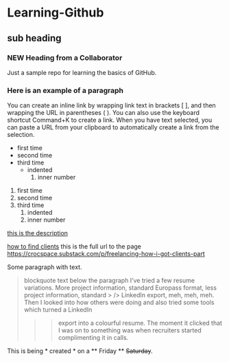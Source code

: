 # Learning-Github
## sub heading
### NEW Heading from a Collaborator

Just a sample repo for learning the basics of GitHub.

### Here is an example of a paragraph

You can create an inline link by wrapping link text in brackets [ ], and then wrapping the URL in parentheses ( ). You can also use the keyboard shortcut Command+K to create a link. When you have text selected, you can paste a URL from your clipboard to automatically create a link from the selection.

- first time
- second time
- third time
  - indented
    1. inner number

1. first time
1. second time
1. third time
   1. indented
     1. inner number   


[this is the description](http://www.github.com)

[ how to find clients](https://crocspace.substack.com/p/freelancing-how-i-got-clients-part)
this is the full url to the page
https://crocspace.substack.com/p/freelancing-how-i-got-clients-part

Some paragraph with text.
> blockquote text below the paragraph
> I’ve tried a few resume variations. More project information, standard Europass format, less project information, standard  > /> LinkedIn export, meh, meh, meh. Then I looked into how others were doing and also tried some tools which turned a LinkedIn
>
> > > export into a colourful resume. The moment it clicked that I was on to something was when recruiters started complimenting it in calls.

This is being * created * on a ** Friday ** ~~Saturday~~.


